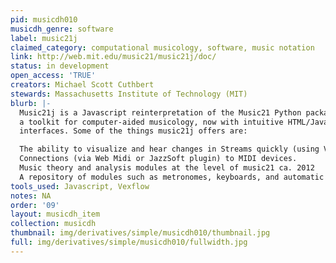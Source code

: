 ```yaml
---
pid: musicdh010
musicdh_genre: software
label: music21j
claimed_category: computational musicology, software, music notation
link: http://web.mit.edu/music21/music21j/doc/
status: in development
open_access: 'TRUE'
creators: Michael Scott Cuthbert
stewards: Massachusetts Institute of Technology (MIT)
blurb: |-
  Music21j is a Javascript reinterpretation of the Music21 Python package,
  a toolkit for computer-aided musicology, now with intuitive HTML/Javascript
  interfaces. Some of the things music21j offers are:

  The ability to visualize and hear changes in Streams quickly (using Vexflow and MIDI.js)
  Connections (via Web Midi or JazzSoft plugin) to MIDI devices.
  Music theory and analysis modules at the level of music21 ca. 2012
  A repository of modules such as metronomes, keyboards, and automatic transcribers.
tools_used: Javascript, Vexflow
notes: NA
order: '09'
layout: musicdh_item
collection: musicdh
thumbnail: img/derivatives/simple/musicdh010/thumbnail.jpg
full: img/derivatives/simple/musicdh010/fullwidth.jpg
---
```

